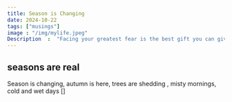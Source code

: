 ```yaml
---
title: Season is Changing
date: 2024-10-22
tags: ["musings"]
image : "/img/mylife.jpeg"
Description  :  "Facing your greatest fear is the best gift you can give yourself"
---
```


## seasons are real
Season is changing, autumn is here, trees are shedding , misty mornings, cold and wet days []

